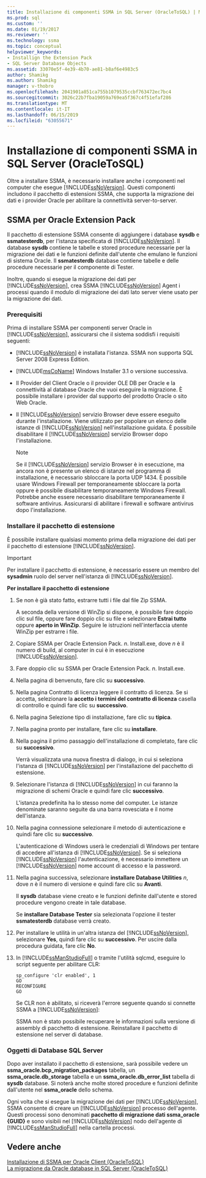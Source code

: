 ```yaml
---
title: Installazione di componenti SSMA in SQL Server (OracleToSQL) | Microsoft Docs
ms.prod: sql
ms.custom: ''
ms.date: 01/19/2017
ms.reviewer: ''
ms.technology: ssma
ms.topic: conceptual
helpviewer_keywords:
- Installign the Extension Pack
- SQL Server Database Objects
ms.assetid: 33070e5f-4e39-4b70-ae81-b8af6e4983c5
author: Shamikg
ms.author: Shamikg
manager: v-thobro
ms.openlocfilehash: 2041901a851ca755b1079535ccbf763472ec7bc4
ms.sourcegitcommit: 3026c22b7fba19059a769ea5f367c4f51efaf286
ms.translationtype: MT
ms.contentlocale: it-IT
ms.lasthandoff: 06/15/2019
ms.locfileid: "63055671"
---
```

# <a name="installing-ssma-components-on-sql-server-oracletosql"></a>Installazione di componenti SSMA in SQL Server (OracleToSQL)
Oltre a installare SSMA, è necessario installare anche i componenti nel computer che esegue [!INCLUDE[ssNoVersion](../../includes/ssnoversion-md.md)]. Questi componenti includono il pacchetto di estensioni SSMA, che supporta la migrazione dei dati e i provider Oracle per abilitare la connettività server-to-server.  
  
## <a name="ssma-for-oracle-extension-pack"></a>SSMA per Oracle Extension Pack  
Il pacchetto di estensione SSMA consente di aggiungere i database **sysdb** e **ssmatesterdb**, per l'istanza specificata di [!INCLUDE[ssNoVersion](../../includes/ssnoversion-md.md)]. Il database **sysdb** contiene le tabelle e stored procedure necessarie per la migrazione dei dati e le funzioni definite dall'utente che emulano le funzioni di sistema Oracle. Il **ssmatesterdb** database contiene tabelle e delle procedure necessarie per il componente di Tester.  
  
Inoltre, quando si esegue la migrazione dei dati per [!INCLUDE[ssNoVersion](../../includes/ssnoversion-md.md)], crea SSMA [!INCLUDE[ssNoVersion](../../includes/ssnoversion-md.md)] Agent i processi quando il modulo di migrazione dei dati lato server viene usato per la migrazione dei dati.  
  
### <a name="prerequisites"></a>Prerequisiti  
Prima di installare SSMA per componenti server Oracle in [!INCLUDE[ssNoVersion](../../includes/ssnoversion-md.md)], assicurarsi che il sistema soddisfi i requisiti seguenti:  
  
-   [!INCLUDE[ssNoVersion](../../includes/ssnoversion-md.md)] è installata l'istanza. SSMA non supporta SQL Server 2008 Express Edition.  
  
-   [!INCLUDE[msCoName](../../includes/msconame_md.md)] Windows Installer 3.1 o versione successiva.  
  
-   Il Provider del Client Oracle o il provider OLE DB per Oracle e la connettività al database Oracle che vuoi eseguire la migrazione. È possibile installare i provider dal supporto del prodotto Oracle o sito Web Oracle.  
  
-   Il [!INCLUDE[ssNoVersion](../../includes/ssnoversion-md.md)] servizio Browser deve essere eseguito durante l'installazione. Viene utilizzato per popolare un elenco delle istanze di [!INCLUDE[ssNoVersion](../../includes/ssnoversion-md.md)] nell'installazione guidata. È possibile disabilitare il [!INCLUDE[ssNoVersion](../../includes/ssnoversion-md.md)] servizio Browser dopo l'installazione.  
  
    > [!NOTE]  
    > Se il [!INCLUDE[ssNoVersion](../../includes/ssnoversion-md.md)] servizio Browser è in esecuzione, ma ancora non è presente un elenco di istanze nel programma di installazione, è necessario sbloccare la porta UDP 1434. È possibile usare Windows Firewall per temporaneamente sbloccare la porta oppure è possibile disabilitare temporaneamente Windows Firewall. Potrebbe anche essere necessario disabilitare temporaneamente il software antivirus. Assicurarsi di abilitare i firewall e software antivirus dopo l'installazione.  
  
### <a name="installing-the-extension-pack"></a>Installare il pacchetto di estensione  
È possibile installare qualsiasi momento prima della migrazione dei dati per il pacchetto di estensione [!INCLUDE[ssNoVersion](../../includes/ssnoversion-md.md)].  
  
> [!IMPORTANT]  
> Per installare il pacchetto di estensione, è necessario essere un membro del **sysadmin** ruolo del server nell'istanza di [!INCLUDE[ssNoVersion](../../includes/ssnoversion-md.md)].  
  
**Per installare il pacchetto di estensione**  
  
1.  Se non è già stato fatto, estrarre tutti i file dal file Zip SSMA.  
  
    A seconda della versione di WinZip si dispone, è possibile fare doppio clic sul file, oppure fare doppio clic su file e selezionare **Estrai tutto** oppure **aperto in WinZip**. Seguire le istruzioni nell'interfaccia utente WinZip per estrarre i file.  
  
2.  Copiare SSMA per Oracle Extension Pack. *n*. Install.exe, dove *n* è il numero di build, al computer in cui è in esecuzione [!INCLUDE[ssNoVersion](../../includes/ssnoversion-md.md)].  
  
3.  Fare doppio clic su SSMA per Oracle Extension Pack. *n*. Install.exe.  
  
4.  Nella pagina di benvenuto, fare clic su **successivo**.  
  
5.  Nella pagina Contratto di licenza leggere il contratto di licenza. Se si accetta, selezionare la **accetto i termini del contratto di licenza** casella di controllo e quindi fare clic su **successivo**.  
  
6.  Nella pagina Selezione tipo di installazione, fare clic su **tipica**.  
  
7.  Nella pagina pronto per installare, fare clic su **installare**.  
  
8.  Nella pagina il primo passaggio dell'installazione di completato, fare clic su **successivo**.  
  
    Verrà visualizzata una nuova finestra di dialogo, in cui si seleziona l'istanza di [!INCLUDE[ssNoVersion](../../includes/ssnoversion-md.md)] per l'installazione del pacchetto di estensione.  
  
9. Selezionare l'istanza di [!INCLUDE[ssNoVersion](../../includes/ssnoversion-md.md)] in cui faranno la migrazione di schemi Oracle e quindi fare clic **successivo**.  
  
    L'istanza predefinita ha lo stesso nome del computer. Le istanze denominate saranno seguite da una barra rovesciata e il nome dell'istanza.  
  
10. Nella pagina connessione selezionare il metodo di autenticazione e quindi fare clic su **successivo**.  
  
    L'autenticazione di Windows userà le credenziali di Windows per tentare di accedere all'istanza di [!INCLUDE[ssNoVersion](../../includes/ssnoversion-md.md)]. Se si seleziona [!INCLUDE[ssNoVersion](../../includes/ssnoversion-md.md)] l'autenticazione, è necessario immettere un [!INCLUDE[ssNoVersion](../../includes/ssnoversion-md.md)] nome account di accesso e la password.  
  
11. Nella pagina successiva, selezionare **installare Database Utilities** *n*, dove *n* è il numero di versione e quindi fare clic su **Avanti**.  
  
    Il **sysdb** database viene creato e le funzioni definite dall'utente e stored procedure vengono create in tale database.  
  
    Se **installare Database Tester** sia selezionata l'opzione il tester **ssmatesterdb** database verrà creato.  
  
12. Per installare le utilità in un'altra istanza del [!INCLUDE[ssNoVersion](../../includes/ssnoversion-md.md)], selezionare **Yes**, quindi fare clic su **successivo**. Per uscire dalla procedura guidata, fare clic **No**.  
  
13. In [!INCLUDE[ssManStudioFull](../../includes/ssmanstudiofull-md.md)] o tramite l'utilità sqlcmd, eseguire lo script seguente per abilitare CLR:  
  
    ```  
    sp_configure 'clr enabled', 1  
    GO  
    RECONFIGURE  
    GO  
    ```  
    Se CLR non è abilitato, si riceverà l'errore seguente quando si connette SSMA a [!INCLUDE[ssNoVersion](../../includes/ssnoversion-md.md)]:  
  
    SSMA non è stato possibile recuperare le informazioni sulla versione di assembly di pacchetto di estensione. Reinstallare il pacchetto di estensione nel server di database.  
  
### <a name="sql-server-database-objects"></a>Oggetti di Database SQL Server  
Dopo aver installato il pacchetto di estensione, sarà possibile vedere un **ssma_oracle.bcp_migration_packages** tabella, un **ssma_oracle.db_storage** tabella e un **ssma_oracle.db_error_list** tabella di **sysdb** database. Si noterà anche molte stored procedure e funzioni definite dall'utente nel **ssma_oracle** dello schema.  
  
Ogni volta che si esegue la migrazione dei dati per [!INCLUDE[ssNoVersion](../../includes/ssnoversion-md.md)], SSMA consente di creare un [!INCLUDE[ssNoVersion](../../includes/ssnoversion-md.md)] processo dell'agente. Questi processi sono denominati **pacchetto di migrazione dati ssma_oracle {GUID}** e sono visibili nel [!INCLUDE[ssNoVersion](../../includes/ssnoversion-md.md)] nodo dell'agente di [!INCLUDE[ssManStudioFull](../../includes/ssmanstudiofull-md.md)] nella cartella processi.  
  
## <a name="see-also"></a>Vedere anche  
[Installazione di SSMA per Oracle Client &#40;OracleToSQL&#41;](../../ssma/oracle/installing-ssma-for-oracle-client-oracletosql.md)  
[La migrazione da Oracle database in SQL Server &#40;OracleToSQL&#41;](../../ssma/oracle/migrating-oracle-databases-to-sql-server-oracletosql.md)  
  
